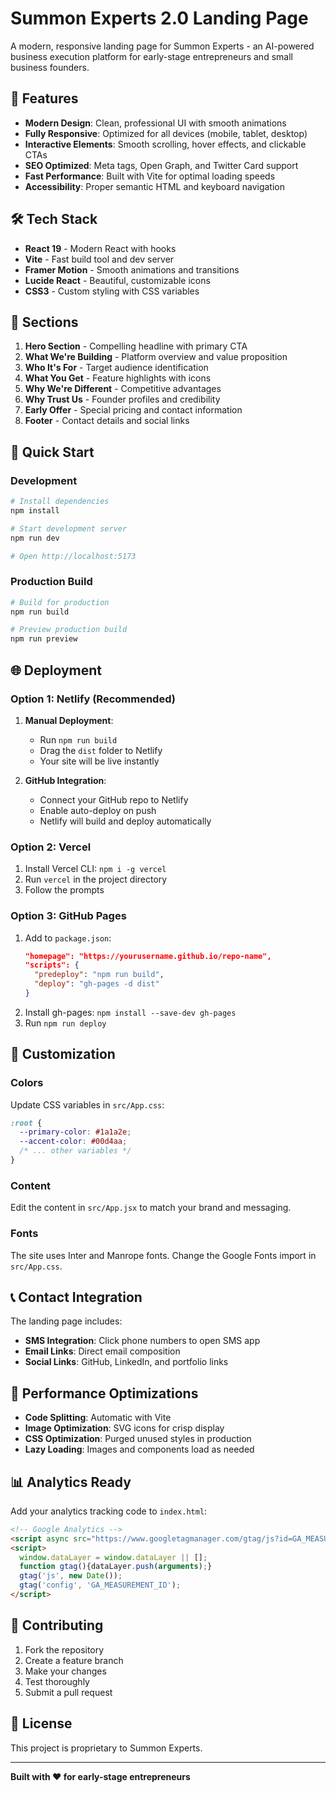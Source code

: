 # Summon Experts 2.0 Landing Page

A modern, responsive landing page for Summon Experts - an AI-powered business execution platform for early-stage entrepreneurs and small business founders.

## 🚀 Features

- **Modern Design**: Clean, professional UI with smooth animations
- **Fully Responsive**: Optimized for all devices (mobile, tablet, desktop)
- **Interactive Elements**: Smooth scrolling, hover effects, and clickable CTAs
- **SEO Optimized**: Meta tags, Open Graph, and Twitter Card support
- **Fast Performance**: Built with Vite for optimal loading speeds
- **Accessibility**: Proper semantic HTML and keyboard navigation

## 🛠️ Tech Stack

- **React 19** - Modern React with hooks
- **Vite** - Fast build tool and dev server
- **Framer Motion** - Smooth animations and transitions
- **Lucide React** - Beautiful, customizable icons
- **CSS3** - Custom styling with CSS variables

## 📱 Sections

1. **Hero Section** - Compelling headline with primary CTA
2. **What We're Building** - Platform overview and value proposition
3. **Who It's For** - Target audience identification
4. **What You Get** - Feature highlights with icons
5. **Why We're Different** - Competitive advantages
6. **Why Trust Us** - Founder profiles and credibility
7. **Early Offer** - Special pricing and contact information
8. **Footer** - Contact details and social links

## 🚀 Quick Start

### Development

```bash
# Install dependencies
npm install

# Start development server
npm run dev

# Open http://localhost:5173
```

### Production Build

```bash
# Build for production
npm run build

# Preview production build
npm run preview
```

## 🌐 Deployment

### Option 1: Netlify (Recommended)

1. **Manual Deployment**:
   - Run `npm run build`
   - Drag the `dist` folder to Netlify
   - Your site will be live instantly

2. **GitHub Integration**:
   - Connect your GitHub repo to Netlify
   - Enable auto-deploy on push
   - Netlify will build and deploy automatically

### Option 2: Vercel

1. Install Vercel CLI: `npm i -g vercel`
2. Run `vercel` in the project directory
3. Follow the prompts

### Option 3: GitHub Pages

1. Add to `package.json`:
   ```json
   "homepage": "https://yourusername.github.io/repo-name",
   "scripts": {
     "predeploy": "npm run build",
     "deploy": "gh-pages -d dist"
   }
   ```
2. Install gh-pages: `npm install --save-dev gh-pages`
3. Run `npm run deploy`

## 🎨 Customization

### Colors
Update CSS variables in `src/App.css`:
```css
:root {
  --primary-color: #1a1a2e;
  --accent-color: #00d4aa;
  /* ... other variables */
}
```

### Content
Edit the content in `src/App.jsx` to match your brand and messaging.

### Fonts
The site uses Inter and Manrope fonts. Change the Google Fonts import in `src/App.css`.

## 📞 Contact Integration

The landing page includes:
- **SMS Integration**: Click phone numbers to open SMS app
- **Email Links**: Direct email composition
- **Social Links**: GitHub, LinkedIn, and portfolio links

## 🔧 Performance Optimizations

- **Code Splitting**: Automatic with Vite
- **Image Optimization**: SVG icons for crisp display
- **CSS Optimization**: Purged unused styles in production
- **Lazy Loading**: Images and components load as needed

## 📊 Analytics Ready

Add your analytics tracking code to `index.html`:
```html
<!-- Google Analytics -->
<script async src="https://www.googletagmanager.com/gtag/js?id=GA_MEASUREMENT_ID"></script>
<script>
  window.dataLayer = window.dataLayer || [];
  function gtag(){dataLayer.push(arguments);}
  gtag('js', new Date());
  gtag('config', 'GA_MEASUREMENT_ID');
</script>
```

## 🤝 Contributing

1. Fork the repository
2. Create a feature branch
3. Make your changes
4. Test thoroughly
5. Submit a pull request

## 📄 License

This project is proprietary to Summon Experts.

---

**Built with ❤️ for early-stage entrepreneurs**
